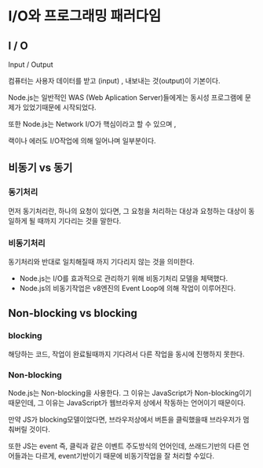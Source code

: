 # I/O와 프로그래밍 패러다임

## I / O

Input / Output

컴퓨터는 사용자 데이터를 받고 \(input\) , 내보내는 것\(output\)이 기본이다.

Node.js는 일반적인 WAS \(Web Aplication Server\)들에게는 동시성 프로그램에 문제가 있었기때문에 시작되었다. 

또한 Node.js는 Network I/O가 핵심이라고 할 수 있으며 , 

랙이나 에러도 I/O작업에 의해 일어나며 일부분이다.



## 비동기 vs 동기 

### 동기처리

먼저 동기처리란, 하나의 요청이 있다면, 그 요청을 처리하는 대상과 요청하는 대상이 동일하게 될 때까지  기다리는 것을 말한다. 

### 비동기처리 

동기처리와 반대로 일치해질때 까지 기다리지 않는 것을 의미한다. 



* Node.js는 I/O를 효과적으로 관리하기 위해 비동기처리 모델을 체택했다.
* Node.js의 비동기작업은 v8엔진의 Event Loop에 의해 작업이 이루어진다.

## Non-blocking vs blocking

### blocking 

해당하는 코드, 작업이 완료될때까지 기다려서 다른 작업을 동시에 진행하지 못한다.

### Non-blocking

Node.js는 Non-blocking을 사용한다. 그 이유는 JavaScript가 Non-blocking이기 때문인데, 그 이유는 JavaScript가 웹브라우저 상에서 작동하는 언어이기 때문이다.

만약 JS가 blocking모델이었다면, 브라우저상에서 버튼을 클릭했을때 브라우저가 멈춰버릴 것이다. 

또한 JS는 event 즉, 클릭과 같은 이벤트 주도방식의 언어인데, 쓰래드기반의 다른 언어들과는 다르게, event기반이기 때문에 비동기작업을 잘 처리할 수있다.



